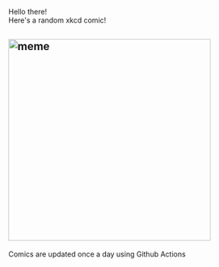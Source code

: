 Hello there! <br>Here's a random xkcd comic!<br>
## <img src="https://imgs.xkcd.com/comics/2017.png" alt="meme" width="400"/><br>
Comics are updated once a day using Github Actions